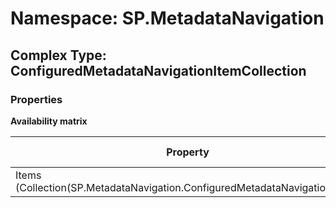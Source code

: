 # Namespace: SP.MetadataNavigation

## Complex Type: ConfiguredMetadataNavigationItemCollection

### Properties

**Availability matrix**

Property | SPO | SP 2019 | SP 2016 | SP 2013
----------|:---:|:-------:|:-------:|:-------
Items (Collection(SP.MetadataNavigation.ConfiguredMetadataNavigationItem)) | ✅ | ✅ | ❌ | ❌